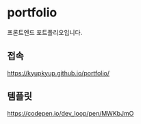 # portfolio
프론트엔드 포트폴리오입니다.

## 접속
https://kyupkyup.github.io/portfolio/

## 템플릿
https://codepen.io/dev_loop/pen/MWKbJmO
